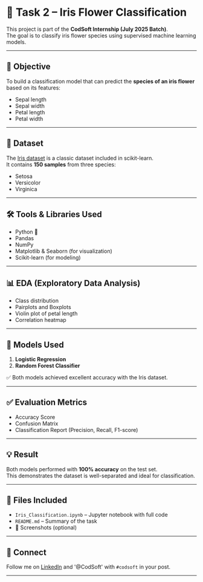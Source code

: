 # 🌸 Task 2 – Iris Flower Classification

This project is part of the **CodSoft Internship (July 2025 Batch)**.  
The goal is to classify iris flower species using supervised machine learning models.

---

## 🎯 Objective

To build a classification model that can predict the **species of an iris flower** based on its features:
- Sepal length
- Sepal width
- Petal length
- Petal width

---

## 📂 Dataset

The [Iris dataset](https://scikit-learn.org/stable/auto_examples/datasets/plot_iris_dataset.html) is a classic dataset included in scikit-learn.  
It contains **150 samples** from three species:
- Setosa
- Versicolor
- Virginica

---

## 🛠️ Tools & Libraries Used

- Python 🐍
- Pandas
- NumPy
- Matplotlib & Seaborn (for visualization)
- Scikit-learn (for modeling)

---

## 📊 EDA (Exploratory Data Analysis)

- Class distribution
- Pairplots and Boxplots
- Violin plot of petal length
- Correlation heatmap

---

## 🧠 Models Used

1. **Logistic Regression**
2. **Random Forest Classifier**

✅ Both models achieved excellent accuracy with the Iris dataset.

---

## ✅ Evaluation Metrics

- Accuracy Score
- Confusion Matrix
- Classification Report (Precision, Recall, F1-score)

---

## 💡 Result

Both models performed with **100% accuracy** on the test set.  
This demonstrates the dataset is well-separated and ideal for classification.

---

## 📁 Files Included

- `Iris_Classification.ipynb` – Jupyter notebook with full code
- `README.md` – Summary of the task
- 📸 Screenshots (optional)

---

## 🔗 Connect

Follow me on [LinkedIn](https://linkedin.com) and '@CodSoft' with `#codsoft` in your post.

---

